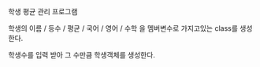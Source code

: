 학생 평균 관리 프로그램

학생의 이름 / 등수 / 평균 / 국어 / 영어 / 수학 
을 멤버변수로 가지고있는 class를 생성한다.


학생수를 입력 받아
그 수만큼 학생객체를 생성한다.

